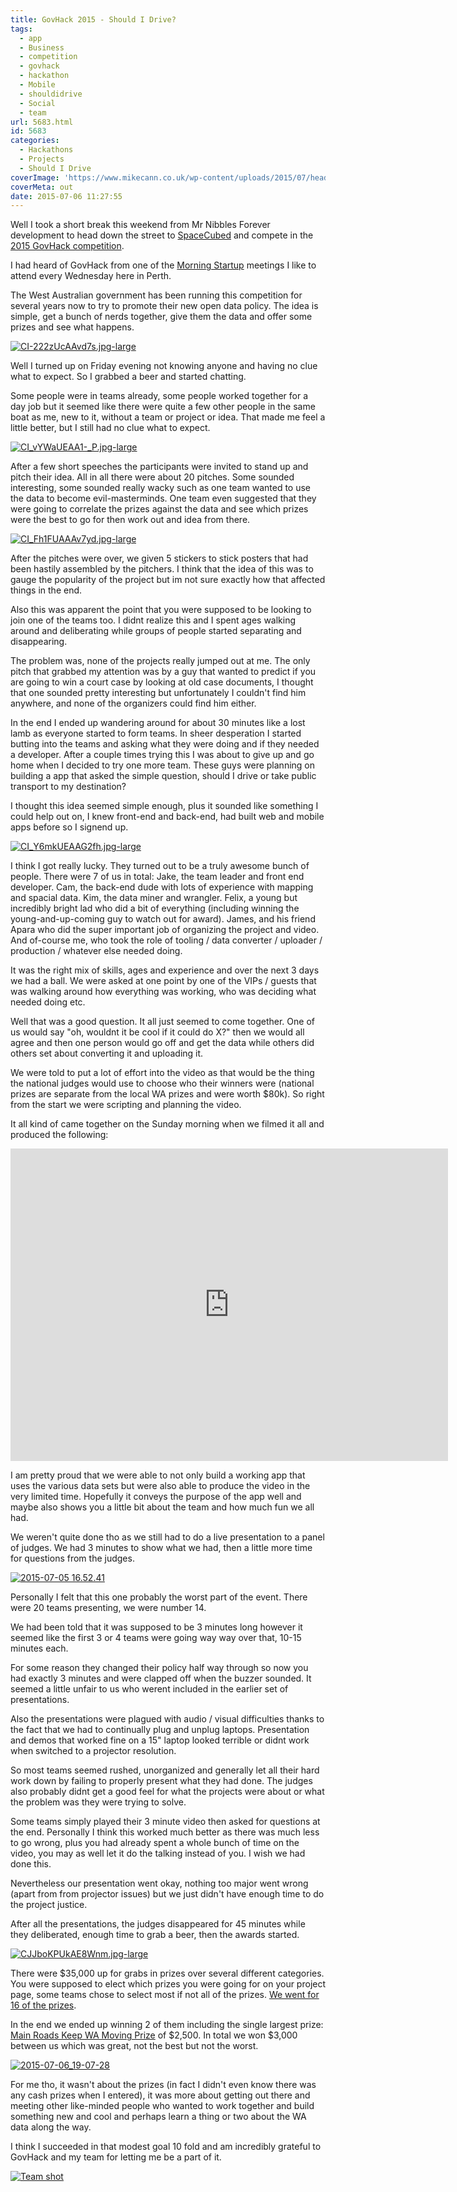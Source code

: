 ```yaml
---
title: GovHack 2015 - Should I Drive?
tags:
  - app
  - Business
  - competition
  - govhack
  - hackathon
  - Mobile
  - shouldidrive
  - Social
  - team
url: 5683.html
id: 5683
categories:
  - Hackathons
  - Projects
  - Should I Drive
coverImage: 'https://www.mikecann.co.uk/wp-content/uploads/2015/07/header.jpg'
coverMeta: out
date: 2015-07-06 11:27:55
---
```


Well I took a short break this weekend from Mr Nibbles Forever development to head down the street to [SpaceCubed](https://spacecubed.com/) and compete in the [2015 GovHack competition](https://www.govhack.org/perth2015/).
<!-- more -->

I had heard of GovHack from one of the [Morning Startup](https://www.meetup.com/Morning-Startup-Perth/) meetings I like to attend every Wednesday here in Perth. 

The West Australian government has been running this competition for several years now to try to promote their new open data policy. The idea is simple, get a bunch of nerds together, give them the data and offer some prizes and see what happens. 

[![CI-222zUcAAvd7s.jpg-large](https://www.mikecann.co.uk/wp-content/uploads/2015/07/CI-222zUcAAvd7s.jpg-large-768x1024.jpg)](https://www.mikecann.co.uk/wp-content/uploads/2015/07/CI-222zUcAAvd7s.jpg-large.jpg)

Well I turned up on Friday evening not knowing anyone and having no clue what to expect. So I grabbed a beer and started chatting. 

Some people were in teams already, some people worked together for a day job but it seemed like there were quite a few other people in the same boat as me, new to it, without a team or project or idea. That made me feel a little better, but I still had no clue what to expect.

[![CI_vYWaUEAA1-_P.jpg-large](https://www.mikecann.co.uk/wp-content/uploads/2015/07/CI_vYWaUEAA1-_P.jpg-large-1024x768.jpg)](https://www.mikecann.co.uk/wp-content/uploads/2015/07/CI_vYWaUEAA1-_P.jpg-large.jpg)

After a few short speeches the participants were invited to stand up and pitch their idea. All in all there were about 20 pitches. Some sounded interesting, some sounded really wacky such as one team wanted to use the data to become evil-masterminds. One team even suggested that they were going to correlate the prizes against the data and see which prizes were the best to go for then work out and idea from there.

[![CI_Fh1FUAAAv7yd.jpg-large](https://www.mikecann.co.uk/wp-content/uploads/2015/07/CI_Fh1FUAAAv7yd.jpg-large.jpg)](https://www.mikecann.co.uk/wp-content/uploads/2015/07/CI_Fh1FUAAAv7yd.jpg-large.jpg)

After the pitches were over, we given 5 stickers to stick posters that had been hastily assembled by the pitchers. I think that the idea of this was to gauge the popularity of the project but im not sure exactly how that affected things in the end. 

Also this was apparent the point that you were supposed to be looking to join one of the teams too. I didnt realize this and I spent ages walking around and deliberating while groups of people started separating and disappearing. 

The problem was, none of the projects really jumped out at me. The only pitch that grabbed my attention was by a guy that wanted to predict if you are going to win a court case by looking at old case documents, I thought that one sounded pretty interesting but unfortunately I couldn't find him anywhere, and none of the organizers could find him either.

In the end I ended up wandering around for about 30 minutes like a lost lamb as everyone started to form teams. In sheer desperation I started butting into the teams and asking what they were doing and if they needed a developer. After a couple times trying this I was about to give up and go home when I decided to try one more team. These guys were planning on building a app that asked the simple question, should I drive or take public transport to my destination? 

I thought this idea seemed simple enough, plus it sounded like something I could help out on, I knew front-end and back-end, had built web and mobile apps before so I signend up.

[![CI_Y6mkUEAAG2fh.jpg-large](https://www.mikecann.co.uk/wp-content/uploads/2015/07/CI_Y6mkUEAAG2fh.jpg-large-1024x652.jpg)](https://www.mikecann.co.uk/wp-content/uploads/2015/07/CI_Y6mkUEAAG2fh.jpg-large.jpg)

I think I got really lucky. They turned out to be a truly awesome bunch of people. There were 7 of us in total: Jake, the team leader and front end developer. Cam, the back-end dude with lots of experience with mapping and spacial data. Kim, the data miner and wrangler. Felix, a young but incredibly bright lad who did a bit of everything (including winning the young-and-up-coming guy to watch out for award). James, and his friend Apara who did the super important job of organizing the project and video. And of-course me, who took the role of tooling / data converter / uploader / production / whatever else needed doing.

It was the right mix of skills, ages and experience and over the next 3 days we had a ball. We were asked at one point by one of the VIPs / guests that was walking around how everything was working, who was deciding what needed doing etc. 

Well that was a good question. It all just seemed to come together. One of us would say "oh, wouldnt it be cool if it could do X?" then we would all agree and then one person would go off and get the data while others did others set about converting it and uploading it. 

We were told to put a lot of effort into the video as that would be the thing the national judges would use to choose who their winners were (national prizes are separate from the local WA prizes and were worth $80k). So right from the start we were scripting and planning the video. 

It all kind of came together on the Sunday morning when we filmed it all and produced the following:

<iframe width="700" height="500" src="https://www.youtube.com/embed/hgfu31GtvQk" frameborder="0" allowfullscreen></iframe>

I am pretty proud that we were able to not only build a working app that uses the various data sets but were also able to produce the video in the very limited time. Hopefully it conveys the purpose of the app well and maybe also shows you a little bit about the team and how much fun we all had.

We weren't quite done tho as we still had to do a live presentation to a panel of judges. We had 3 minutes to show what we had, then a little more time for questions from the judges.

[![2015-07-05 16.52.41](https://www.mikecann.co.uk/wp-content/uploads/2015/07/2015-07-05-16.52.41-1024x1024.jpg)](https://www.mikecann.co.uk/wp-content/uploads/2015/07/2015-07-05-16.52.41.jpg)

Personally I felt that this one probably the worst part of the event. There were 20 teams presenting, we were number 14\. 

We had been told that it was supposed to be 3 minutes long however it seemed like the first 3 or 4 teams were going way way over that, 10-15 minutes each. 

For some reason they changed their policy half way through so now you had exactly 3 minutes and were clapped off when the buzzer sounded. It seemed a little unfair to us who werent included in the earlier set of presentations.

Also the presentations were plagued with audio / visual difficulties thanks to the fact that we had to continually plug and unplug laptops. Presentation and demos that worked fine on a 15" laptop looked terrible or didnt work when switched to a projector resolution.

So most teams seemed rushed, unorganized and generally let all their hard work down by failing to properly present what they had done. The judges also probably didnt get a good feel for what the projects were about or what the problem was they were trying to solve.

Some teams simply played their 3 minute video then asked for questions at the end. Personally I think this worked much better as there was much less to go wrong, plus you had already spent a whole bunch of time on the video, you may as well let it do the talking instead of you. I wish we had done this.

Nevertheless our presentation went okay, nothing too major went wrong (apart from from projector issues) but we just didn't have enough time to do the project justice.

After all the presentations, the judges disappeared for 45 minutes while they deliberated, enough time to grab a beer, then the awards started. 

[![CJJboKPUkAE8Wnm.jpg-large](https://www.mikecann.co.uk/wp-content/uploads/2015/07/CJJboKPUkAE8Wnm.jpg-large.jpg)](https://www.mikecann.co.uk/wp-content/uploads/2015/07/CJJboKPUkAE8Wnm.jpg-large.jpg)

There were $35,000 up for grabs in prizes over several different categories. You were supposed to elect which prizes you were going for on your project page, some teams chose to select most if not all of the prizes. [We went for 16 of the prizes](https://hackerspace.govhack.org/content/should-i-drive). 

In the end we ended up winning 2 of them including the single largest prize: [Main Roads Keep WA Moving Prize](https://hackerspace.govhack.org/prize_entries/main-roads-keep-wa-moving-prize) of $2,500\. In total we won $3,000 between us which was great, not the best but not the worst.

[![2015-07-06_19-07-28](https://www.mikecann.co.uk/wp-content/uploads/2015/07/2015-07-06_19-07-28.jpg)](https://www.mikecann.co.uk/wp-content/uploads/2015/07/2015-07-06_19-07-28.jpg)

For me tho, it wasn't about the prizes (in fact I didn't even know there was any cash prizes when I entered), it was more about getting out there and meeting other like-minded people who wanted to work together and build something new and cool and perhaps learn a thing or two about the WA data along the way. 

I think I succeeded in that modest goal 10 fold and am incredibly grateful to GovHack and my team for letting me be a part of it.

[![Team shot](https://www.mikecann.co.uk/wp-content/uploads/2015/07/Team-shot-1024x768.jpg)](https://www.mikecann.co.uk/wp-content/uploads/2015/07/Team-shot.jpg)